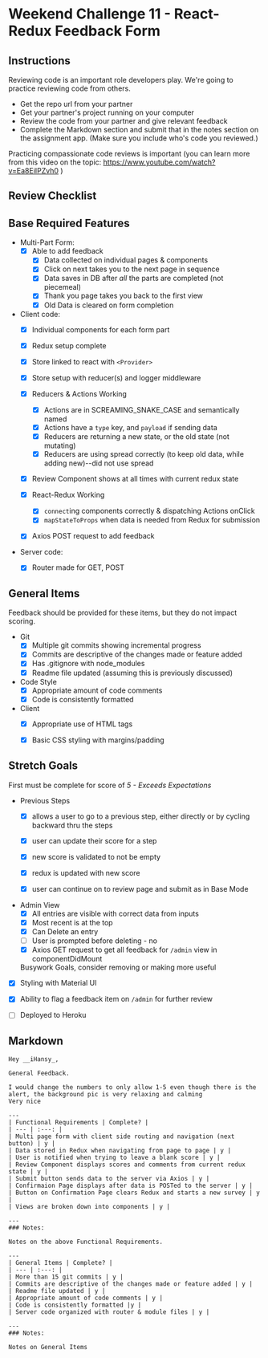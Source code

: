 # Weekend Challenge 11 - React-Redux Feedback Form

## Instructions

Reviewing code is an important role developers play. We're going to practice reviewing code from others.

- Get the repo url from your partner
- Get your partner's project running on your computer
- Review the code from your partner and give relevant feedback
- Complete the Markdown section and submit that in the notes section on the assignment app. (Make sure you include who's code you reviewed.)

Practicing compassionate code reviews is important (you can learn more from this video on the topic: https://www.youtube.com/watch?v=Ea8EiIPZvh0 )

## Review Checklist

## Base Required Features 

- Multi-Part Form:  
  - [x] Able to add feedback
    - [x] Data collected on individual pages & components
    - [x] Click on next takes you to the next page in sequence
    - [x] Data saves in DB after *all* the parts are completed (not piecemeal)
    - [x] Thank you page takes you back to the first view
    - [x] Old Data is cleared on form completion

- Client code:
  - [x]  Individual components for each form part
  - [x]  Redux setup complete
    - [x] Store linked to react with `<Provider>`
    - [x] Store setup with reducer(s) and logger middleware 
  - [x] Reducers & Actions Working
    - [x] Actions are in SCREAMING_SNAKE_CASE and semantically named
    - [x] Actions have a `type` key, and `payload` if sending data
    - [x] Reducers are returning a new state, or the old state (not mutating)
    - [x] Reducers are using spread correctly (to keep old data, while adding new)--did not use spread
  - [x] Review Component shows at all times with current redux state
  - [x] React-Redux Working
    - [x] `connect`ing components correctly & dispatching Actions onClick
    - [x] `mapStateToProps` when data is needed from Redux for submission
  - [x] Axios POST request to add feedback


- Server code:   
  - [x] Router made for GET, POST


## General Items
Feedback should be provided for these items, but they do not impact scoring.

- Git 
  - [x] Multiple git commits showing incremental progress
  - [x] Commits are descriptive of the changes made or feature added 
  - [x] Has .gitignore with node_modules
  - [x] Readme file updated (assuming this is previously discussed)
- Code Style 
  - [x] Appropriate amount of code comments
  - [x] Code is consistently formatted
- Client
  - [x] Appropriate use of HTML tags
  - [x] Basic CSS styling with margins/padding


## Stretch Goals
First must be complete for score of _5 - Exceeds Expectations_

- Previous Steps
  - [x] allows a user to go to a previous step, either directly or by cycling backward thru the steps
  - [x] user can update their score for a step
  - [x] new score is validated to not be empty
  - [x] redux is updated with new score
  - [x] user can continue on to review page and submit as in Base Mode


- Admin View
  - [x] All entries are visible with correct data from inputs
  - [x] Most recent is at the top
  - [x] Can Delete an entry
  - [ ] User is prompted before deleting - no
  - [x] Axios GET request to get all feedback for `/admin` view in componentDidMount

  Busywork Goals, consider removing or making more useful

- [x] Styling with Material UI
- [x] Ability to flag a feedback item on `/admin` for further review
- [ ] Deployed to Heroku


## Markdown

```
Hey __iHansy_,

General Feedback.

I would change the numbers to only allow 1-5 even though there is the alert, the background pic is very relaxing and calming 
Very nice 

---
| Functional Requirements | Complete? |
| --- | :---: |
| Multi page form with client side routing and navigation (next button) | y |
| Data stored in Redux when navigating from page to page | y |
| User is notified when trying to leave a blank score | y |
| Review Component displays scores and comments from current redux state | y |
| Submit button sends data to the server via Axios | y |
| Confirmaion Page displays after data is POSTed to the server | y |
| Button on Confirmation Page clears Redux and starts a new survey | y |
| Views are broken down into components | y |

---
### Notes:

Notes on the above Functional Requirements.

---
| General Items | Complete? |
| --- | :---: |
| More than 15 git commits | y |
| Commits are descriptive of the changes made or feature added | y |
| Readme file updated | y |
| Appropriate amount of code comments | y |
| Code is consistently formatted |y |
| Server code organized with router & module files | y |

---
### Notes:

Notes on General Items

```
